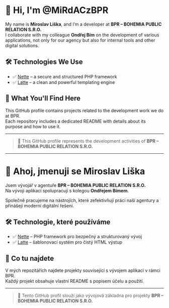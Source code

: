 # 👋 Hi, I'm @MiRdACzBPR

My name is **Miroslav Liška**, and I’m a developer at **BPR – BOHEMIA PUBLIC RELATION S.R.O.**  
I collaborate with my colleague **Ondřej Bím** on the development of various applications, not only for our agency but also for internal tools and other digital solutions.

## 🛠 Technologies We Use

- ✅ [Nette](https://nette.org) – a secure and structured PHP framework
- ✅ [Latte](https://latte.nette.org) – a clean and powerful templating engine

## 📂 What You'll Find Here

This GitHub profile contains projects related to the development work we do at BPR.  
Each repository includes a dedicated README with details about its purpose and how to use it.

---

> 💼 This GitHub profile represents the development activities of **BPR – BOHEMIA PUBLIC RELATION S.R.O.**

------------------------------------------------------

# 👋 Ahoj, jmenuji se Miroslav Liška

Jsem vývojář v agentuře **BPR – BOHEMIA PUBLIC RELATION S.R.O.**  
Na vývoji aplikací spolupracuji s kolegou **Ondřejem Bímem**.

Společně pracujeme na nástrojích, které zefektivňují práci naší agentury a přinášejí moderní digitální řešení.

## 🛠 Technologie, které používáme

- ✅ [Nette](https://nette.org) – PHP framework pro bezpečný a strukturovaný vývoj
- ✅ [Latte](https://latte.nette.org) – šablonovací systém pro čistý HTML výstup

## 📂 Co tu najdete

V mých repozitářích najdete projekty související s vývojem aplikací v rámci BPR.  
Každý projekt obsahuje vlastní README s popisem účelu a použití.

---

> 💼 Tento GitHub profil slouží jako vývojová základna pro projekty **BPR – BOHEMIA PUBLIC RELATION S.R.O.**

